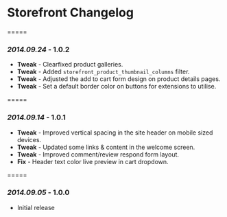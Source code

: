 # Storefront Changelog

=====

### *2014.09.24* - 1.0.2
* **Tweak** - Clearfixed product galleries.
* **Tweak** - Added `storefront_product_thumbnail_columns` filter.
* **Tweak** - Adjusted the add to cart form design on product details pages.
* **Tweak** - Set a default border color on buttons for extensions to utilise.

=====

### *2014.09.14* - 1.0.1
* **Tweak** - Improved vertical spacing in the site header on mobile sized devices.
* **Tweak** - Updated some links & content in the welcome screen.
* **Tweak** - Improved comment/review respond form layout.
* **Fix** - Header text color live preview in cart dropdown.

=====

### *2014.09.05* - 1.0.0
* Initial release